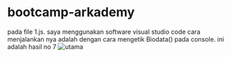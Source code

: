 # bootcamp-arkademy
pada file 1.js. saya menggunakan software visual studio code
cara menjalankan nya adalah dengan cara mengetik Biodata() pada console.
ini adalah hasil no 7
![utama](https://user-images.githubusercontent.com/52735196/61172998-14519580-a5b7-11e9-9f5d-3dd35eff7256.png)
